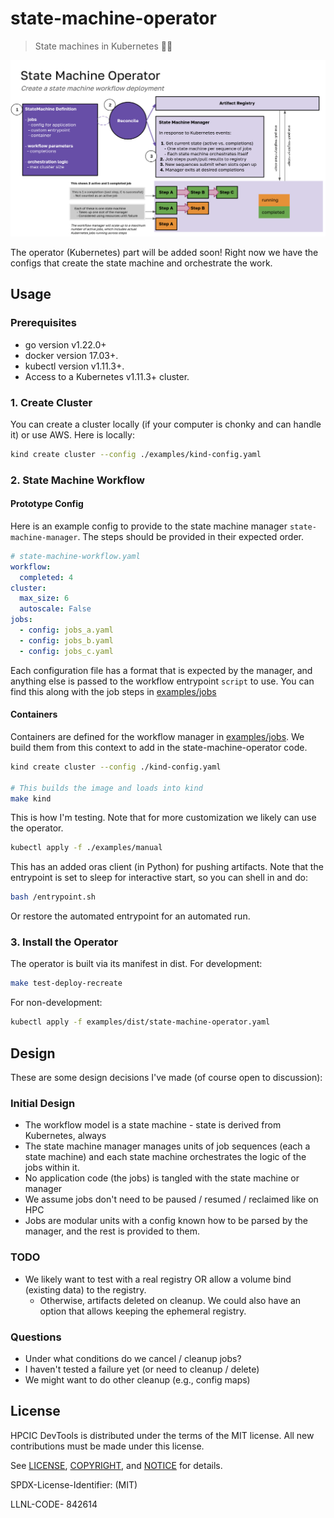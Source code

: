 # state-machine-operator

> State machines in Kubernetes 🐦‍🔥

![img/state-machine-operator.png](img/state-machine-operator.png)

The operator (Kubernetes) part will be added soon! Right now we have the configs that create the state machine and orchestrate the work.

## Usage

### Prerequisites

- go version v1.22.0+
- docker version 17.03+.
- kubectl version v1.11.3+.
- Access to a Kubernetes v1.11.3+ cluster.

### 1. Create Cluster

You can create a cluster locally (if your computer is chonky and can handle it) or use AWS. Here is locally:

```bash
kind create cluster --config ./examples/kind-config.yaml
```

### 2. State Machine Workflow

#### Prototype Config

Here is an example config to provide to the state machine manager `state-machine-manager`. The steps should be provided in their expected order.

```yaml
# state-machine-workflow.yaml
workflow:
  completed: 4
cluster:
  max_size: 6
  autoscale: False
jobs:
  - config: jobs_a.yaml
  - config: jobs_b.yaml
  - config: jobs_c.yaml
```

Each configuration file has a format that is expected by the manager, and anything else is passed to the workflow entrypoint `script` to use. You can find this along with the job steps in [examples/jobs](examples/jobs)

#### Containers

Containers are defined for the workflow manager in [examples/jobs](examples/jobs). We build them from this context to add in the state-machine-operator code.

```bash
kind create cluster --config ./kind-config.yaml

# This builds the image and loads into kind
make kind
```

This is how I'm testing. Note that for more customization we likely can use the operator.

```bash
kubectl apply -f ./examples/manual
```

This has an added oras client (in Python) for pushing artifacts. Note that the entrypoint is set to sleep for interactive start, so you can shell in and do:

```bash
bash /entrypoint.sh
```
Or restore the automated entrypoint for an automated run.

### 3. Install the Operator

The operator is built via its manifest in dist. For development:

```bash
make test-deploy-recreate
```

For non-development:

```bash
kubectl apply -f examples/dist/state-machine-operator.yaml
```

## Design

These are some design decisions I've made (of course open to discussion):

### Initial Design

 - The workflow model is a state machine - state is derived from Kubernetes, always
 - The state machine manager manages units of job sequences (each a state machine) and each state machine orchestrates the logic of the jobs within it.
 - No application code (the jobs) is tangled with the state machine or manager
 - We assume jobs don't need to be paused / resumed / reclaimed like on HPC
 - Jobs are modular units with a config known how to be parsed by the manager, and the rest is provided to them.

### TODO

- We likely want to test with a real registry OR allow a volume bind (existing data) to the registry.
  - Otherwise, artifacts deleted on cleanup. We could also have an option that allows keeping the ephemeral registry.

### Questions

- Under what conditions do we cancel / cleanup jobs?
- I haven't tested a failure yet (or need to cleanup / delete)
- We might want to do other cleanup (e.g., config maps)

## License

HPCIC DevTools is distributed under the terms of the MIT license.
All new contributions must be made under this license.

See [LICENSE](https://github.com/converged-computing/cloud-select/blob/main/LICENSE),
[COPYRIGHT](https://github.com/converged-computing/cloud-select/blob/main/COPYRIGHT), and
[NOTICE](https://github.com/converged-computing/cloud-select/blob/main/NOTICE) for details.

SPDX-License-Identifier: (MIT)

LLNL-CODE- 842614

